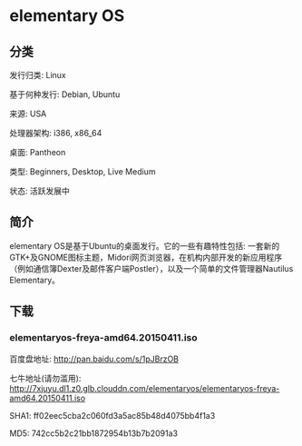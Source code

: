 # elementary OS

## 分类

发行归类: Linux

基于何种发行: Debian, Ubuntu

来源: USA

处理器架构: i386, x86_64

桌面: Pantheon

类型: Beginners, Desktop, Live Medium

状态: 活跃发展中

## 简介

elementary OS是基于Ubuntu的桌面发行。它的一些有趣特性包括: 一套新的GTK+及GNOME图标主题，Midori网页浏览器，在机构内部开发的新应用程序（例如通信簿Dexter及邮件客户端Postler），以及一个简单的文件管理器Nautilus Elementary。

## 下载

### elementaryos-freya-amd64.20150411.iso

百度盘地址: http://pan.baidu.com/s/1pJBrzOB

七牛地址(请勿滥用): http://7xjuyu.dl1.z0.glb.clouddn.com/elementaryos/elementaryos-freya-amd64.20150411.iso

SHA1: ff02eec5cba2c060fd3a5ac85b48d4075bb4f1a3

MD5: 742cc5b2c21bb1872954b13b7b2091a3
